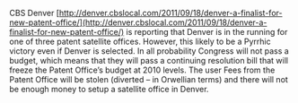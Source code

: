 
CBS Denver [http://denver.cbslocal.com/2011/09/18/denver-a-finalist-for-new-patent-office/](http://denver.cbslocal.com/2011/09/18/denver-a-finalist-for-new-patent-office/) is reporting that Denver is in the running for one of three patent satellite offices. However, this likely to be a Pyrrhic victory even if Denver is selected. In all probability Congress will not pass a budget, which means that they will pass a continuing resolution bill that will freeze the Patent Office’s budget at 2010 levels. The user Fees from the Patent Office will be stolen (diverted – in Orwellian terms) and there will not be enough money to setup a satellite office in Denver.